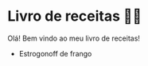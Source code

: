 # Livro de receitas :woman_cook: #

Olá! Bem vindo ao meu livro de receitas!

- Estrogonoff de frango

  



